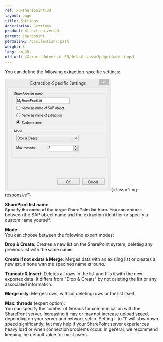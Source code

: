 ```yaml
---
ref: xu-sharepoint-03
layout: page
title: Settings
description: Settings
product: xtract-universal
parent: sharepoint
permalink: /:collection/:path
weight: 3
lang: en_GB
old_url: /Xtract-Universal-EN/default.aspx?pageid=settings1
---
```


You can define the following extraction-specific settings:


![SharePointExtractionSpecificSettings](/img/content/SharePointExtractionSpecificSettings.png){:class="img-responsive"}

**SharePoint list name**<br>
Specify the name of the target SharePoint list here. You can choose between the SAP object name and the extraction identifier or specify a custom name yourself.
            

**Mode**<br>
You can choose between the following export modes:

**Drop & Create**: Creates a new list on the SharePoint system, deleting any previous list with the same name.

**Create if not exists & Merge**: Merges data with an existing list or creates a new list, if none with the specified name is found.

**Truncate & Insert**: Deletes all rows in the list and fills it with the new exported data. It differs from "Drop & Create" by not deleting the list or any associated information.

**Merge only**: Merges rows, without deleting rows or the list itself.


**Max. threads** (expert option):<br>
You can specify the number of threads for communication with the SharePoint server. Increasing it may or may not increase upload speed, depending on your server and network setup. Setting it to '1' will slow down speed significantly, but may help if your SharePoint server experiences heavy load or when connection problems occur. In general, we recommend keeping the default value for most users.
